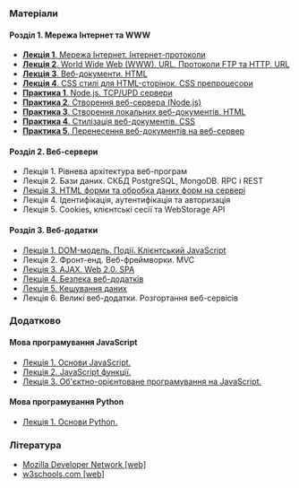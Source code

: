 ### Матеріали
#### Розділ 1. Мережа Інтернет та WWW
* [__Лекція 1__. Мережа Інтернет. Інтернет-протоколи](https://docs.google.com/document/d/1b-kMAThhYetpXmOm4a9W56UmpzobcO0E206dES1MGr8/edit?usp=sharing)
* [__Лекція 2__. World Wide Web (WWW). URL. Протоколи FTP та HTTP. URL](https://docs.google.com/document/d/1aUdlTlbHDYhhdf2gVs1j94FmBrLviKb8QLfFVxqi-0A/edit?usp=sharing)
* [__Лекція 3__. Веб-документи. HTML](https://docs.google.com/document/d/1Tv8rHao5HrPVEXb-oBW0PBNob6lxxRNrDgeYRsNXrUM/edit?usp=sharing)
* [__Лекція 4__. CSS стилі для HTML-сторінок. CSS препроцесори](https://docs.google.com/document/d/1GW0ElUPt42Ovl1N-0vdzh5Ov0Pmc_XcVVm1vh5_Om_0/edit?usp=sharing)
* [__Практика 1__. Node.js. TCP/UPD сервери](https://docs.google.com/document/d/1mld2i2IOzibbQfRr7puVZnyphCHn0UK3egm39uZFKEg/edit?usp=sharing)
* [__Практика 2__. Створення веб-сервера (Node.js)](https://docs.google.com/document/d/1VudR5m8HZ9S7RMNT3ge9b8hED8Lchx-OdPRVPY5gUK8/edit?usp=sharing)
* [__Практика 3__. Створення локальних веб-документів. HTML](https://docs.google.com/document/d/1SfcG2e1EjjhKd4cuurEgtgq8J4eb07eOfD4jVn-zYXI/edit?usp=sharing)
* [__Практика 4__. Стилізація веб-документів. CSS](https://docs.google.com/document/d/1v4kIemN3qgGfmeOXYWrJ3kmvqa0OIXCXR5XigcTx010/edit?usp=sharing)
* [__Практика 5__. Перенесення веб-документів на веб-сервер](https://docs.google.com/document/d/1iki7n8Lv6vigWvxzIH4Q9WfCG2VD2tLbN-3SW1xD1wo/edit?usp=sharing)

#### Розділ 2. Веб-сервери
* Лекція 1. Рівнева архітектура веб-програм
* Лекція 2. Бази даних. СКБД PostgreSQL, MongoDB. RPC i REST
* [Лекція 3. HTML форми та обробка даних форм на сервері](https://docs.google.com/document/d/1v4XTd-GjySxMYO9bJe5r1qvbp1Ar6aoYdr0XM4vDfQ4/edit?usp=sharing)
* Лекція 4. Ідентифікація, аутентифікація та авторизація
* Лекція 5. Cookies, клієнтські сесії та WebStorage API

#### Розділ 3. Веб-додатки
* [Лекція 1. DOM-модель. Події. Клієнтський JavaScript](https://docs.google.com/document/d/1mIldGzuvFkXogoe8Y-nOXhJxcXXkmFcXeO9jFhLW42Y/edit?usp=sharing)
* Лекція 2. Фронт-енд. Веб-фреймворки. MVC
* [Лекція 3. AJAX. Web 2.0. SPA](https://docs.google.com/document/d/1g89aZVP6LewN0897_60rj8KPceHCwHUqWPEX7Kyu4ho/edit?usp=sharing)
* [Лекція 4. Безпека веб-додатків](https://docs.google.com/document/d/1OiSVXT9-vU5WYfR-ECPRxPHJnn9moi9u80kptfIhRyE/edit?usp=sharing)
* [Лекція 5. Кешування даних](https://docs.google.com/document/d/19t3JmKHsdtKV8HYWPPLw_804qeRxpST493L-azXjOjs/edit?usp=sharing)
* Лекція 6. Великі веб-додатки. Розгортання веб-сервісів

### Додатково
#### Мова програмування **JavaScript**
* [Лекція 1. Основи JavaScript.](https://docs.google.com/document/d/1w26wGUTvzBC9bLhoNEfjV4RJPTJ6nlYL6ue3Hc8NKD4/edit?usp=sharing)
* [Лекція 2. JavaScript функції.](https://docs.google.com/document/d/1YCbH5xZuIL4F0R_0ZSNdm5FlMLqpXv2WnfVgUApD3ic/edit?usp=sharing)
* [Лекція 3. Об'єктно-орієнтоване програмування на JavaScript.](https://docs.google.com/document/d/17WC2xmCFv9TdOAKvDK0ETcR-bYsk22i1m9aCRZFYARQ/edit?usp=sharing)

#### Мова програмування **Python**
* [Лекція 1. Основи Python.](https://docs.google.com/document/d/1T3bio3l5GGc9-4XBGFstfcj8i67MfFygu-bYqvB0haU/edit?usp=sharing)

### Література
* [Mozilla Developer Network [web]](https://www.google.com.ua/url?sa=t&rct=j&q=&esrc=s&source=web&cd=1&cad=rja&uact=8&ved=0ahUKEwj-tpK_k4PPAhXpFZoKHZRjB-gQFggcMAA&url=https%3A%2F%2Fdeveloper.mozilla.org%2F&usg=AFQjCNFGY2KSX7T_9FdScwRtzIdZ_YR5ZA&sig2=1MM5BhEoCzB5FTD4w16AAQ)
* [w3schools.com [web]](http://www.w3schools.com/)
